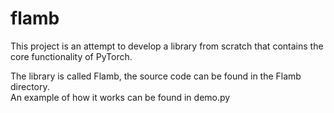 # flamb

This project is an attempt to develop a library from scratch that contains the core functionality of PyTorch.  

The library is called Flamb, the source code can be found in the Flamb directory.  
An example of how it works can be found in demo.py
